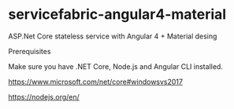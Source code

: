 # servicefabric-angular4-material
ASP.Net Core stateless service with Angular 4 + Material desing

Prerequisites

Make sure you have .NET Core, Node.js and Angular CLI installed.

https://www.microsoft.com/net/core#windowsvs2017

https://nodejs.org/en/
